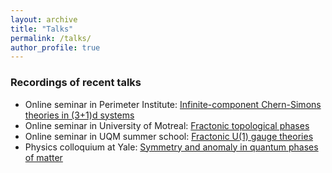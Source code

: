 ```yaml
---
layout: archive
title: "Talks"
permalink: /talks/
author_profile: true
---
```


### Recordings of recent talks

* Online seminar in Perimeter Institute: [Infinite-component Chern-Simons theories in (3+1)d systems](https://pirsa.org/21110021)
* Online seminar in University of Motreal: [Fractonic topological phases](https://www.youtube.com/watch?v=Hq96flCSCX4)
* Online seminar in UQM summer school: [Fractonic U(1) gauge theories](http://pirsa.org/20080012/)
* Physics colloquium at Yale: [Symmetry and anomaly in quantum phases of matter](https://www.youtube.com/watch?v=dxtlwuGLZYY)
